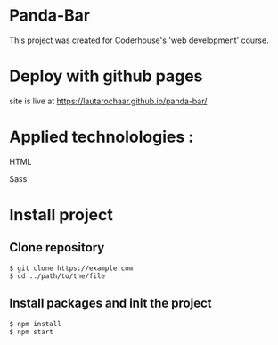 # Panda-Bar

This project was created for Coderhouse's 'web development' course.

# Deploy with github pages

 site is live at https://lautarochaar.github.io/panda-bar/
 
# Applied technolologies :

<p>HTML</p>
<p>Sass</p>

# Install project
## Clone repository

```
$ git clone https://example.com
$ cd ../path/to/the/file
```
## Install packages and init the project
```
$ npm install
$ npm start
```
